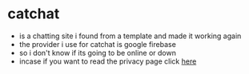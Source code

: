 # catchat
* is a chatting site i found from a template and made it working again
* the provider i use for catchat is google firebase
* so i don't know if its going to be online or down
* incase if you want to read the privacy page click 
[here](https://github.com/teslakitty/catchat/blob/main/privacy.md)
